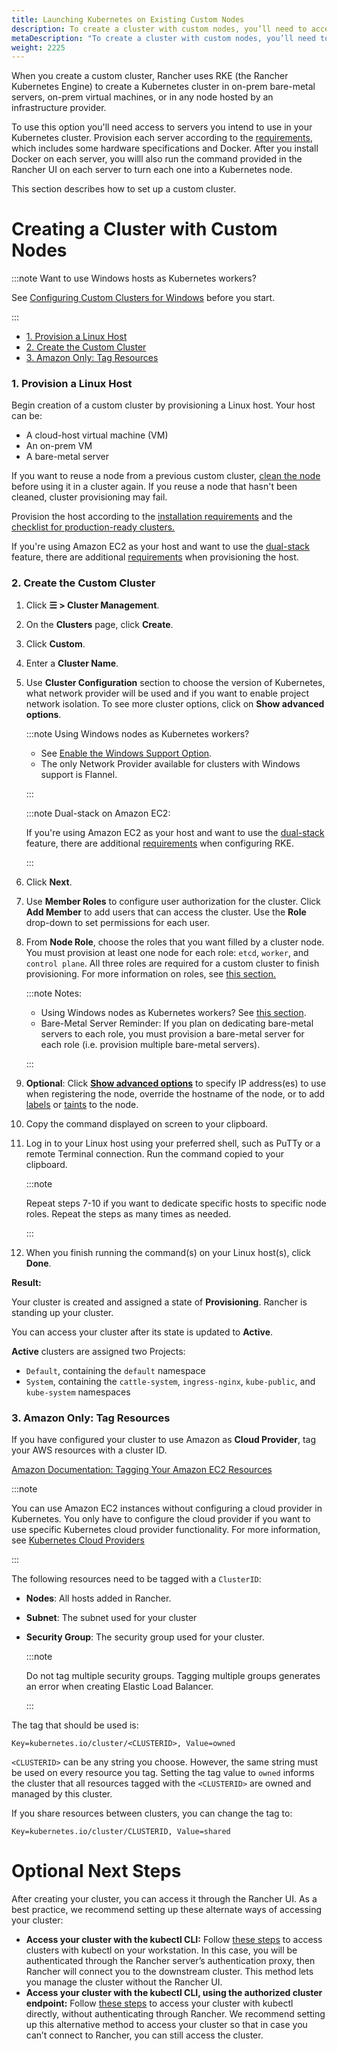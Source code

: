 ```yaml
---
title: Launching Kubernetes on Existing Custom Nodes
description: To create a cluster with custom nodes, you’ll need to access servers in your cluster and provision them according to Rancher requirements 
metaDescription: "To create a cluster with custom nodes, you’ll need to access servers in your cluster and provision them according to Rancher requirements"
weight: 2225
---
```


When you create a custom cluster, Rancher uses RKE (the Rancher Kubernetes Engine) to create a Kubernetes cluster in on-prem bare-metal servers, on-prem virtual machines, or in any node hosted by an infrastructure provider.

To use this option you'll need access to servers you intend to use in your Kubernetes cluster. Provision each server according to the [requirements]({{<baseurl>}}/rancher/v2.6/en/cluster-provisioning/node-requirements), which includes some hardware specifications and Docker. After you install Docker on each server, you willl also run the command provided in the Rancher UI on each server to turn each one into a Kubernetes node.

This section describes how to set up a custom cluster.

# Creating a Cluster with Custom Nodes

:::note Want to use Windows hosts as Kubernetes workers?

See [Configuring Custom Clusters for Windows]({{<baseurl>}}/rancher/v2.6/en/cluster-provisioning/rke-clusters/windows-clusters/) before you start.

:::

<!-- TOC -->

- [1. Provision a Linux Host](#1-provision-a-linux-host)
- [2. Create the Custom Cluster](#2-create-the-custom-cluster)
- [3. Amazon Only: Tag Resources](#3-amazon-only-tag-resources)

<!-- /TOC -->

### 1. Provision a Linux Host

Begin creation of a custom cluster by provisioning a Linux host. Your host can be:

- A cloud-host virtual machine (VM)
- An on-prem VM
- A bare-metal server

If you want to reuse a node from a previous custom cluster, [clean the node]({{<baseurl>}}/rancher/v2.6/en/cluster-admin/cleaning-cluster-nodes/) before using it in a cluster again. If you reuse a node that hasn't been cleaned, cluster provisioning may fail.

Provision the host according to the [installation requirements]({{<baseurl>}}/rancher/v2.6/en/cluster-provisioning/node-requirements) and the [checklist for production-ready clusters.]({{<baseurl>}}/rancher/v2.6/en/cluster-provisioning/production)

If you're using Amazon EC2 as your host and want to use the [dual-stack](https://kubernetes.io/docs/concepts/services-networking/dual-stack/) feature, there are additional [requirements]({{<baseurl>}}/rke//latest/en/config-options/dual-stack#requirements) when provisioning the host.

### 2. Create the Custom Cluster

1. Click **☰ > Cluster Management**.
1. On the **Clusters** page, click **Create**.
1. Click **Custom**.
1. Enter a **Cluster Name**.
1. Use **Cluster Configuration** section to choose the version of Kubernetes, what network provider will be used and if you want to enable project network isolation. To see more cluster options, click on **Show advanced options**.

    :::note Using Windows nodes as Kubernetes workers?
    
    - See [Enable the Windows Support Option]({{<baseurl>}}/rancher/v2.6/en/cluster-provisioning/rke-clusters/windows-clusters/).
    - The only Network Provider available for clusters with Windows support is Flannel.
    
    :::

    :::note Dual-stack on Amazon EC2:

    If you're using Amazon EC2 as your host and want to use the [dual-stack](https://kubernetes.io/docs/concepts/services-networking/dual-stack/) feature, there are additional [requirements]({{<baseurl>}}/rke//latest/en/config-options/dual-stack#requirements) when configuring RKE.

    :::

6.	<a id="step-6"></a>Click **Next**.

4. Use **Member Roles** to configure user authorization for the cluster. Click **Add Member** to add users that can access the cluster. Use the **Role** drop-down to set permissions for each user.

7.	From **Node Role**, choose the roles that you want filled by a cluster node. You must provision at least one node for each role: `etcd`, `worker`, and `control plane`. All three roles are required for a custom cluster to finish provisioning. For more information on roles, see [this section.]({{<baseurl>}}/rancher/v2.6/en/overview/concepts/#roles-for-nodes-in-kubernetes-clusters)

	:::note Notes:
	
    - Using Windows nodes as Kubernetes workers? See [this section]({{<baseurl>}}/rancher/v2.6/en/cluster-provisioning/rke-clusters/windows-clusters/).
	- Bare-Metal Server Reminder: If you plan on dedicating bare-metal servers to each role, you must provision a bare-metal server for each role (i.e. provision multiple bare-metal servers).

    :::

8.	<a id="step-8"></a>**Optional**: Click **[Show advanced options]({{<baseurl>}}/rancher/v2.6/en/cluster-provisioning/rke-clusters/rancher-agents/)** to specify IP address(es) to use when registering the node, override the hostname of the node, or to add [labels](https://kubernetes.io/docs/concepts/overview/working-with-objects/labels/) or [taints](https://kubernetes.io/docs/concepts/configuration/taint-and-toleration/) to the node.

9. Copy the command displayed on screen to your clipboard.

10. Log in to your Linux host using your preferred shell, such as PuTTy or a remote Terminal connection. Run the command copied to your clipboard.

	:::note
    
    Repeat steps 7-10 if you want to dedicate specific hosts to specific node roles. Repeat the steps as many times as needed.

    :::      

11. When you finish running the command(s) on your Linux host(s), click **Done**.

**Result:** 

Your cluster is created and assigned a state of **Provisioning**. Rancher is standing up your cluster.

You can access your cluster after its state is updated to **Active**.

**Active** clusters are assigned two Projects: 

- `Default`, containing the `default` namespace
- `System`, containing the `cattle-system`, `ingress-nginx`, `kube-public`, and `kube-system` namespaces


### 3. Amazon Only: Tag Resources

If you have configured your cluster to use Amazon as **Cloud Provider**, tag your AWS resources with a cluster ID.

[Amazon Documentation: Tagging Your Amazon EC2 Resources](https://docs.aws.amazon.com/AWSEC2/latest/UserGuide/Using_Tags.html)

:::note

You can use Amazon EC2 instances without configuring a cloud provider in Kubernetes. You only have to configure the cloud provider if you want to use specific Kubernetes cloud provider functionality. For more information, see [Kubernetes Cloud Providers](https://kubernetes.io/docs/concepts/cluster-administration/cloud-providers/)

:::

The following resources need to be tagged with a `ClusterID`:

- **Nodes**: All hosts added in Rancher.
- **Subnet**: The subnet used for your cluster
- **Security Group**: The security group used for your cluster.

	:::note
    
    Do not tag multiple security groups. Tagging multiple groups generates an error when creating Elastic Load Balancer.

    :::

The tag that should be used is:

```
Key=kubernetes.io/cluster/<CLUSTERID>, Value=owned
```

`<CLUSTERID>` can be any string you choose. However, the same string must be used on every resource you tag. Setting the tag value to `owned` informs the cluster that all resources tagged with the `<CLUSTERID>` are owned and managed by this cluster.

If you share resources between clusters, you can change the tag to:

```
Key=kubernetes.io/cluster/CLUSTERID, Value=shared
```

# Optional Next Steps

After creating your cluster, you can access it through the Rancher UI. As a best practice, we recommend setting up these alternate ways of accessing your cluster:

- **Access your cluster with the kubectl CLI:** Follow [these steps]({{<baseurl>}}/rancher/v2.6/en/cluster-admin/cluster-access/kubectl/#accessing-clusters-with-kubectl-on-your-workstation) to access clusters with kubectl on your workstation. In this case, you will be authenticated through the Rancher server’s authentication proxy, then Rancher will connect you to the downstream cluster. This method lets you manage the cluster without the Rancher UI.
- **Access your cluster with the kubectl CLI, using the authorized cluster endpoint:** Follow [these steps]({{<baseurl>}}/rancher/v2.6/en/cluster-admin/cluster-access/kubectl/#authenticating-directly-with-a-downstream-cluster) to access your cluster with kubectl directly, without authenticating through Rancher. We recommend setting up this alternative method to access your cluster so that in case you can’t connect to Rancher, you can still access the cluster.
